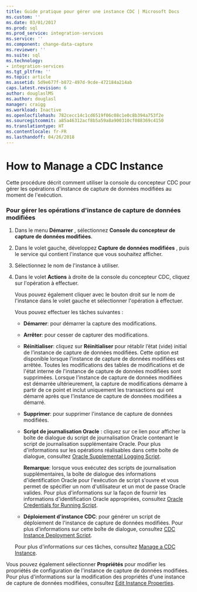 ```yaml
---
title: Guide pratique pour gérer une instance CDC | Microsoft Docs
ms.custom: ''
ms.date: 03/01/2017
ms.prod: sql
ms.prod_service: integration-services
ms.service: ''
ms.component: change-data-capture
ms.reviewer: ''
ms.suite: sql
ms.technology:
- integration-services
ms.tgt_pltfrm: ''
ms.topic: article
ms.assetid: 5d9e677f-b872-497d-9cde-472184a214ab
caps.latest.revision: 6
author: douglaslMS
ms.author: douglasl
manager: craigg
ms.workload: Inactive
ms.openlocfilehash: 782cecc14c1cd6519f06c08c1e0c8b394a753f2e
ms.sourcegitcommit: a85a46312acf8b5a59a8a900310cf088369c4150
ms.translationtype: HT
ms.contentlocale: fr-FR
ms.lasthandoff: 04/26/2018
---
```

# <a name="how-to-manage-a-cdc-instance"></a>How to Manage a CDC Instance
  Cette procédure décrit comment utiliser la console du concepteur CDC pour gérer les opérations d'instance de capture de données modifiées au moment de l'exécution.  
  
### <a name="to-manage-cdc-instance-operations"></a>Pour gérer les opérations d'instance de capture de données modifiées  
  
1.  Dans le menu **Démarrer** , sélectionnez **Console du concepteur de capture de données modifiées**.  
  
2.  Dans le volet gauche, développez **Capture de données modifiées** , puis le service qui contient l'instance que vous souhaitez afficher.  
  
3.  Sélectionnez le nom de l'instance à utiliser.  
  
4.  Dans le volet **Actions** à droite de la console du concepteur CDC, cliquez sur l'opération à effectuer.  
  
     Vous pouvez également cliquer avec le bouton droit sur le nom de l'instance dans le volet gauche et sélectionner l'opération à effectuer.  
  
     Vous pouvez effectuer les tâches suivantes :  
  
    -   **Démarrer**: pour démarrer la capture des modifications.  
  
    -   **Arrêter**: pour cesser de capturer des modifications.  
  
    -   **Réinitialiser**: cliquez sur **Réinitialiser** pour rétablir l’état (vide) initial de l’instance de capture de données modifiées. Cette option est disponible lorsque l'instance de capture de données modifiées est arrêtée. Toutes les modifications des tables de modifications et de l'état interne de l'instance de capture de données modifiées sont supprimées. Lorsque l'instance de capture de données modifiées est démarrée ultérieurement, la capture de modifications démarre à partir de ce point et inclut uniquement les transactions qui ont démarré après que l'instance de capture de données modifiées a démarré.  
  
    -   **Supprimer**: pour supprimer l'instance de capture de données modifiées.  
  
    -   **Script de journalisation Oracle** : cliquez sur ce lien pour afficher la boîte de dialogue du script de journalisation Oracle contenant le script de journalisation supplémentaire Oracle. Pour plus d'informations sur les opérations réalisables dans cette boîte de dialogue, consultez [Oracle Supplemental Logging Script](../../integration-services/change-data-capture/oracle-supplemental-logging-script.md).  
  
         **Remarque**: lorsque vous exécutez des scripts de journalisation supplémentaires, la boîte de dialogue des informations d'identification Oracle pour l'exécution de script s'ouvre et vous permet de spécifier un nom d'utilisateur et un mot de passe Oracle valides. Pour plus d'informations sur la façon de fournir les informations d'identification Oracle appropriées, consultez [Oracle Credentials for Running Script](../../integration-services/change-data-capture/oracle-credentials-for-running-script.md).  
  
    -   **Déploiement d'instance CDC**: pour générer un script de déploiement de l'instance de capture de données modifiées. Pour plus d'informations sur cette boîte de dialogue, consultez [CDC Instance Deployment Script](../../integration-services/change-data-capture/cdc-instance-deployment-script.md).  
  
     Pour plus d'informations sur ces tâches, consultez [Manage a CDC Instance](../../integration-services/change-data-capture/manage-a-cdc-instance.md).  
  
 Vous pouvez également sélectionner **Propriétés** pour modifier les propriétés de configuration de l'instance de capture de données modifiées. Pour plus d'informations sur la modification des propriétés d'une instance de capture de données modifiées, consultez [Edit Instance Properties](../../integration-services/change-data-capture/edit-instance-properties.md).  
  
  
